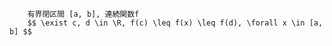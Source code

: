 
        有界閉区間 [a, b], 連続関数f
        $$ \exist c, d \in \R, f(c) \leq f(x) \leq f(d), \forall x \in [a, b] $$